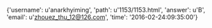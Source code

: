 {'username': u'anarkhyiming', 'path': u'1153/1153.html', 'answer': u'B', 'email': u'zhouez_thu_12@126.com', 'time': '2016-02-24:09:35:00'}